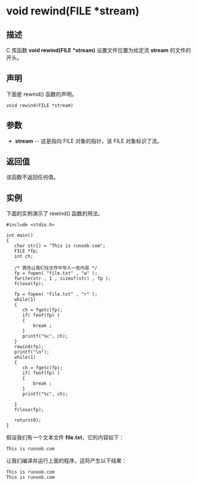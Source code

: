 # void rewind(FILE *stream)

## 描述

C 库函数 **void rewind(FILE \*stream)** 设置文件位置为给定流 **stream** 的文件的开头。

## 声明

下面是 rewind() 函数的声明。

```
void rewind(FILE *stream)
```

## 参数

- **stream** -- 这是指向 FILE 对象的指针，该 FILE 对象标识了流。

## 返回值

该函数不返回任何值。

## 实例

下面的实例演示了 rewind() 函数的用法。

```
#include <stdio.h>

int main()
{
   char str[] = "This is runoob.com";
   FILE *fp;
   int ch;

   /* 首先让我们在文件中写入一些内容 */
   fp = fopen( "file.txt" , "w" );
   fwrite(str , 1 , sizeof(str) , fp );
   fclose(fp);

   fp = fopen( "file.txt" , "r" );
   while(1)
   {
      ch = fgetc(fp);
      if( feof(fp) )
      {
          break ;
      }
      printf("%c", ch);
   }
   rewind(fp);
   printf("\n");
   while(1)
   {
      ch = fgetc(fp);
      if( feof(fp) )
      {
          break ;
      }
      printf("%c", ch);
     
   }
   fclose(fp);

   return(0);
}
```

假设我们有一个文本文件 **file.txt**，它的内容如下：

```
This is runoob.com
```

让我们编译并运行上面的程序，这将产生以下结果：

```
This is runoob.com
This is runoob.com
```